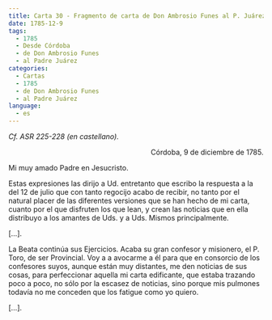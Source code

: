 ```yaml
---
title: Carta 30 - Fragmento de carta de Don Ambrosio Funes al P. Juárez (Córdoba, 9 de diciembre de 1785).
date: 1785-12-9
tags:
  - 1785
  - Desde Córdoba
  - de Don Ambrosio Funes
  - al Padre Juárez
categories:
  - Cartas
  - 1785
  - de Don Ambrosio Funes
  - al Padre Juárez
language:
  - es
---
```


_Cf. ASR 225-228 (en castellano)._

<div align="right">
Córdoba, 9 de diciembre de 1785.
</div>

Mi muy amado Padre en Jesucristo.

Estas expresiones las dirijo a Ud. entretanto que escribo la respuesta a la del 12 de julio que con tanto regocijo acabo de recibir, no tanto por el natural placer de las diferentes versiones que se han hecho de mi carta, cuanto por el que disfruten los que lean, y crean las noticias que en ella distribuyo a los amantes de Uds. y a Uds. Mismos principalmente.

[…].

La Beata continúa sus Ejercicios. Acaba su gran confesor y misionero, el P. Toro, de ser Provincial. Voy a a avocarme a él para que en consorcio de los confesores suyos, aunque están muy distantes, me den noticias de sus cosas, para perfeccionar aquella mi carta edificante, que estaba trazando poco a poco, no sólo por la escasez de noticias, sino porque mis pulmones todavía no me conceden que los fatigue como yo quiero.

[…].
